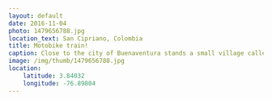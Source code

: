 ```yaml
---
layout: default
date: 2016-11-04
photo: 1479656788.jpg
location_text: San Cipriano, Colombia
title: Motobike train!
caption: Close to the city of Buenaventura stands a small village called San Cipriano. It is made and occupy by black people (basically former slaves). It is lost in the jungle and the only way to reach it is to use a wooden platform with benches pushed by a motobike on a train track.
image: /img/thumb/1479656788.jpg
location:
    latitude: 3.84032
    longitude: -76.89804
---
```

